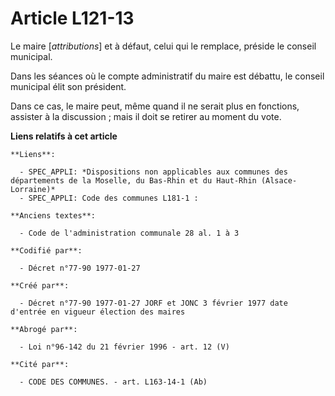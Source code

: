 # Article L121-13

Le maire [*attributions*] et à défaut, celui qui le remplace, préside le conseil municipal. 

Dans les séances où le compte administratif du maire est débattu, le conseil municipal élit son président. 

Dans ce cas, le maire peut, même quand il ne serait plus en fonctions, assister à la discussion ; mais il doit se retirer au
moment du vote.

**Liens relatifs à cet article**

	**Liens**:

	  - SPEC_APPLI: *Dispositions non applicables aux communes des départements de la Moselle, du Bas-Rhin et du Haut-Rhin (Alsace-Lorraine)*
	  - SPEC_APPLI: Code des communes L181-1 :

	**Anciens textes**:

	  - Code de l'administration communale 28 al. 1 à 3

	**Codifié par**:

	  - Décret n°77-90 1977-01-27

	**Créé par**:

	  - Décret n°77-90 1977-01-27 JORF et JONC 3 février 1977 date d'entrée en vigueur élection des maires

	**Abrogé par**:

	  - Loi n°96-142 du 21 février 1996 - art. 12 (V)

	**Cité par**:

	  - CODE DES COMMUNES. - art. L163-14-1 (Ab)
